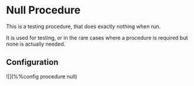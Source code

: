 # Null Procedure

This is a testing procedure, that does exactly nothing when run.

It is used for testing, or in the rare cases where a procedure is required
but none is actually needed.

## Configuration

![](%%config procedure null)
